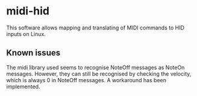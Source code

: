 # midi-hid

This software allows mapping and translating of MIDI commands to HID inputs on Linux.

## Known issues

The midi library used seems to recognise NoteOff messages as NoteOn messages. However, they can still be recognised by checking the velocity, which is always 0 in NoteOff messages. A workaround has been implemented.
